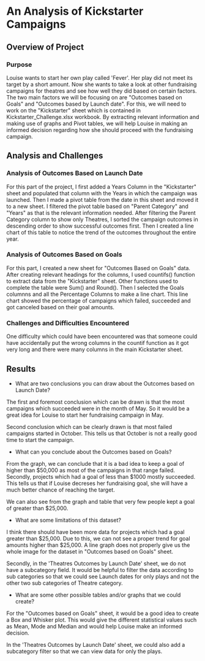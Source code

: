 # An Analysis of Kickstarter Campaigns

## Overview of Project

### Purpose

Louise wants to start her own play called 'Fever'. Her play did not meet its target by a short amount. Now she wants to take a look 
at other fundraising campaigns for theatres and see how well they did based on certain factors. The two main factors we will be focusing on are 
"Outcomes based on Goals" and "Outcomes based by Launch date". For this, we will need to work on the "Kickstarter" sheet which is contained in
Kickstarter_Challenge.xlsx workbook. By extracting relevant information and making use of graphs and Pivot tables, we will help Louise in making
an informed decision regarding how she should proceed with the fundraising campaign. 

## Analysis and Challenges

### Analysis of Outcomes Based on Launch Date

For this part of the project, I first added a Years Column in the "Kickstarter" sheet and populated that column with the Years in which the 
campaign was launched. Then I made a pivot table from the date in this sheet and moved it to a new sheet. I filtered the pivot table based on
"Parent Category" and "Years" as that is the relevant information needed. After filtering the Parent Category column to show only Theatres, I
sorted the campaign outcomes in descending order to show successful outcomes first. Then I created a line chart of this table to notice the trend
of the outcomes throughout the entire year. 

### Analysis of Outcomes Based on Goals


For this part, I created a new sheet for "Outcomes Based on Goals" data. After creating relevant headings for the columns, I used countifs()
function to extract data from the "Kickstarter" sheet. Other functions used to complete the table were Sum() and Round(). Then I selected the Goals 
columnns and all the Percentage Columns to make a line chart. This line chart showed the percentage of campaigns which failed, succeeded and got canceled 
based on their goal amounts. 

### Challenges and Difficulties Encountered

One difficulty which could have been encountered was that someone could have accidentally put the wrong columns in the countif function as it got 
very long and there were many columns in the main Kickstarter sheet.  

## Results

- What are two conclusions you can draw about the Outcomes based on Launch Date?

The first and foremost conclusion which can be drawn is that the most campaigns which succeeded were in the month of May. So it would be a great idea
for Louise to start her fundraising campaign in May.

Second conclusion which can be clearly drawn is that most failed campaigns started in October. This tells us that October is not a really good time to 
start the campaign. 

- What can you conclude about the Outcomes based on Goals?

From the graph, we can conclude that it is a bad idea to keep a goal of higher than $50,000 as most of the campaigns in that range failed. Secondly, projects which had a goal of less than $1000 mostly succeeded. This tells us that if Louise decreses her fundraising goal, she will have a much better chance of reaching the target. 

We can also see from the graph and table that very few people kept a goal of greater than $25,000.

- What are some limitations of this dataset?

I think there should have been more data for projects which had a goal greater than $25,000. Due to this, we can not see a proper trend for goal amounts higher than $25,000. A line graph does not properly give us the whole image for the dataset in "Outcomes based on Goals" sheet. 

Secondly, in the 'Theatres Outcomes by Launch Date' sheet, we do not have a subcategory field. It would be helpful to filter the data according to sub categories so that we could see Launch dates for only plays and not the other two sub categories of Theatre category. 

- What are some other possible tables and/or graphs that we could create?

For the "Outcomes based on Goals" sheet, it would be a good idea to create a Box and Whisker plot. This would give the different statistical values such as Mean, Mode and Median and would help Louise make an informed decision. 

In the 'Theatres Outcomes by Launch Date' sheet, we could also add a subcategory filter so that we can view data for only the plays. 

